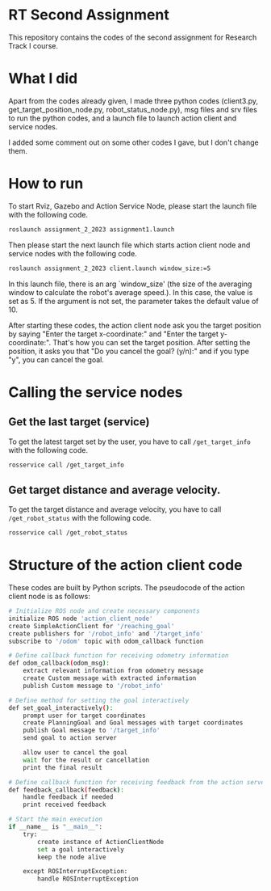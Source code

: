 # RT Second Assignment
This repository contains the codes of the second assignment for Research Track I course.

# What I did
Apart from the codes already given, I made three python codes (client3.py, get_target_position_node.py, robot_status_node.py), msg files and srv files to run the python codes, and a launch file to launch action client and service nodes.

I added some comment out on some other codes I gave, but I don't change them.

# How to run
To start Rviz, Gazebo and Action Service Node, please start the launch file with the following code. 
```bash
roslaunch assignment_2_2023 assignment1.launch
```
Then please start the next launch file which starts action client node and service nodes with the following code.
```bash
roslaunch assignment_2_2023 client.launch window_size:=5
```
In this launch file, there is an arg `window_size' (the size of the averaging window to calculate the robot's average speed.). In this case, the value is set as 5. If the argument is not set, the parameter takes the default value of 10.

After starting these codes, the action client node ask you the target position by saying "Enter the target x-coordinate:" and "Enter the target y-coordinate:". That's how you can set the target position.
After setting the position, it asks you that "Do you cancel the goal? (y/n):" and if you type "y", you can cancel the goal.

# Calling the service nodes
## Get the last target (service)
To get the latest target set by the user, you have to call `/get_target_info` with the following code.
```bash
rosservice call /get_target_info
```
## Get target distance and average velocity.
To get the target distance and average velocity, you have to call `/get_robot_status` with the following code.
```bash
rosservice call /get_robot_status
```

# Structure of the action client code
These codes are built by Python scripts.
The pseudocode of the action client node is as follows:
```bash
# Initialize ROS node and create necessary components
initialize ROS node 'action_client_node'
create SimpleActionClient for '/reaching_goal'
create publishers for '/robot_info' and '/target_info'
subscribe to '/odom' topic with odom_callback function

# Define callback function for receiving odometry information
def odom_callback(odom_msg):
    extract relevant information from odometry message
    create Custom message with extracted information
    publish Custom message to '/robot_info'

# Define method for setting the goal interactively
def set_goal_interactively():
    prompt user for target coordinates
    create PlanningGoal and Goal messages with target coordinates
    publish Goal message to '/target_info'
    send goal to action server

    allow user to cancel the goal
    wait for the result or cancellation
    print the final result

# Define callback function for receiving feedback from the action server
def feedback_callback(feedback):
    handle feedback if needed
    print received feedback

# Start the main execution
if __name__ is "__main__":
    try:
        create instance of ActionClientNode
        set a goal interactively
        keep the node alive

    except ROSInterruptException:
        handle ROSInterruptException
```
